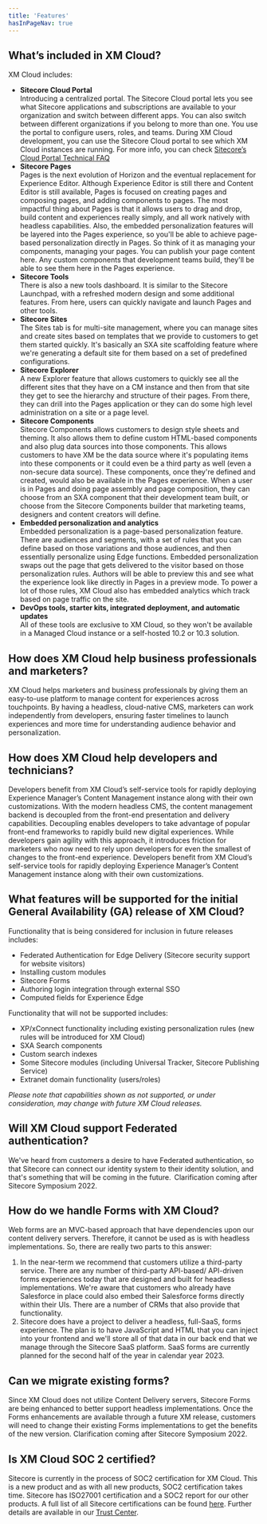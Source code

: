 ```yaml
---
title: 'Features'
hasInPageNav: true
---
```


## What’s included in XM Cloud?

XM Cloud includes:

- **Sitecore Cloud Portal**  
  Introducing a centralized portal. The Sitecore Cloud portal lets you see what Sitecore applications and subscriptions are available to your organization and switch between different apps. You can also switch between different organizations if you belong to more than one. You use the portal to configure users, roles, and teams. During XM Cloud development, you can use the Sitecore Cloud portal to see which XM Cloud instances are running. For more info, you can check [Sitecore’s Cloud Portal Technical FAQ](https://developers.sitecore.com/learn/faq/cloud-portal)
- **Sitecore Pages**  
  Pages is the next evolution of Horizon and the eventual replacement for Experience Editor. Although Experience Editor is still there and Content Editor is still available, Pages is focused on creating pages and composing pages, and adding components to pages. The most impactful thing about Pages is that it allows users to drag and drop, build content and experiences really simply, and all work natively with headless capabilities. Also, the embedded personalization features will be layered into the Pages experience, so you'll be able to achieve page-based personalization directly in Pages. So think of it as managing your components, managing your pages. You can publish your page content here. Any custom components that development teams build, they'll be able to see them here in the Pages experience. 
- **Sitecore Tools**  
  There is also a new tools dashboard. It is similar to the Sitecore Launchpad, with a refreshed modern design and some additional features. From here, users can quickly navigate and launch Pages and other tools.
- **Sitecore Sites**  
  The Sites tab is for multi-site management, where you can manage sites and create sites based on templates that we provide to customers to get them started quickly. It's basically an SXA site scaffolding feature where we're generating a default site for them based on a set of predefined configurations.
- **Sitecore Explorer**  
  A new Explorer feature that allows customers to quickly see all the different sites that they have on a CM instance and then from that site they get to see the hierarchy and structure of their pages. From there, they can drill into the Pages application or they can do some high level administration on a site or a page level.
- **Sitecore Components**  
  Sitecore Components allows customers to design style sheets and theming. It also allows them to define custom HTML-based components and also plug data sources into those components. This allows customers to have XM be the data source where it's populating items into these components or it could even be a third party as well (even a non-secure data source). These components, once they're defined and created, would also be available in the Pages experience. When a user is in Pages and doing page assembly and page composition, they can choose from an SXA component that their development team built, or choose from the Sitecore Components builder that marketing teams, designers and content creators will define.
- **Embedded personalization and analytics**  
  Embedded personalization is a page-based personalization feature. There are audiences and segments, with a set of rules that you can define based on those variations and those audiences, and then essentially personalize using Edge functions. Embedded personalization swaps out the page that gets delivered to the visitor based on those personalization rules. Authors will be able to preview this and see what the experience look like directly in Pages in a preview mode. To power a lot of those rules, XM Cloud also has embedded analytics which track based on page traffic on the site.
- **DevOps tools, starter kits, integrated deployment, and automatic updates**  
  All of these tools are exclusive to XM Cloud, so they won't be available in a Managed Cloud instance or a self-hosted 10.2 or 10.3 solution.

## How does XM Cloud help business professionals and marketers? 
XM Cloud helps marketers and business professionals by giving them an easy-to-use platform to manage content for experiences across touchpoints. By having a headless, cloud-native CMS, marketers can work independently from developers, ensuring faster timelines to launch experiences and more time for understanding audience behavior and personalization.

## How does XM Cloud help developers and technicians?
Developers benefit from XM Cloud’s self-service tools for rapidly deploying Experience Manager’s Content Management instance along with their own customizations. With the modern headless CMS, the content management backend is decoupled from the front-end presentation and delivery capabilities. Decoupling enables developers to take advantage of popular front-end frameworks to rapidly build new digital experiences. While developers gain agility with this approach, it introduces friction for marketers who now need to rely upon developers for even the smallest of changes to the front-end experience. Developers benefit from XM Cloud’s self-service tools for rapidly deploying Experience Manager’s Content Management instance along with their own customizations.

## What features will be supported for the initial General Availability (GA) release of XM Cloud?
Functionality that is being considered for inclusion in future releases includes:

- Federated Authentication for Edge Delivery (Sitecore security support for website visitors)
- Installing custom modules
- Sitecore Forms
- Authoring login integration through external SSO
- Computed fields for Experience Edge

Functionality that will not be supported includes:

- XP/xConnect functionality including existing personalization rules (new rules will be introduced for XM Cloud)
- SXA Search components
- Custom search indexes
- Some Sitecore modules (including Universal Tracker, Sitecore Publishing Service)
- Extranet domain functionality (users/roles)

_Please note that capabilities shown as not supported, or under consideration, may change with future XM Cloud releases._

## Will XM Cloud support Federated authentication?
We've heard from customers a desire to have Federated authentication, so that Sitecore can connect our identity system to their identity solution, and that's something that will be coming in the future.  Clarification coming after Sitecore Symposium 2022.

## How do we handle Forms with XM Cloud?
Web forms are an MVC-based approach that have dependencies upon our content delivery servers. Therefore, it cannot be used as is with headless implementations. So, there are really two parts to this answer:

1. In the near-term we recommend that customers utilize a third-party service. There are any number of third-party API-based/ API-driven forms experiences today that are designed and built for headless implementations. We're aware that customers who already have Salesforce in place could also embed their Salesforce forms directly within their UIs. There are a number of CRMs that also provide that functionality.
2. Sitecore does have a project to deliver a headless, full-SaaS, forms experience. The plan is to have JavaScript and HTML that you can inject into your frontend and we'll store all of that data in our back end that we manage through the Sitecore SaaS platform. SaaS forms are currently planned for the second half of the year in calendar year 2023.

## Can we migrate existing forms?
Since XM Cloud does not utilize Content Delivery servers, Sitecore Forms are being enhanced to better support headless implementations. Once the Forms enhancements are available through a future XM release, customers will need to change their existing Forms implementations to get the benefits of the new version. Clarification coming after Sitecore Symposium 2022.

## Is XM Cloud SOC 2 certified?
Sitecore is currently in the process of SOC2 certification for XM Cloud. This is a new product and as with all new products, SOC2 certification takes time. Sitecore has ISO27001 certification and a SOC2 report for our other products. A full list of all Sitecore certifications can be found [here](https://www.sitecore.com/trust/security?utm_websource=trust). Further details are available in our [Trust Center](https://www.sitecore.com/trust).

